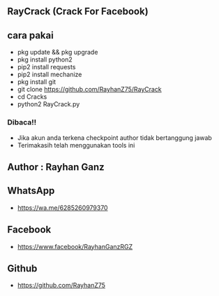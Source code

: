 ## RayCrack (Crack For Facebook)

## cara pakai 
- pkg update && pkg upgrade
- pkg install python2
- pip2 install requests
- pip2 install mechanize
- pkg install git
- git clone https://github.com/RayhanZ75/RayCrack
- cd Cracks
- python2 RayCrack.py

### Dibaca!!

- Jika akun anda terkena checkpoint author tidak bertanggung jawab
- Terimakasih telah menggunakan tools ini


## Author : Rayhan Ganz

## WhatsApp
- https://wa.me/6285260979370


## Facebook
- https://www.facebook/RayhanGanzRGZ


## Github
- https://github.com/RayhanZ75
```
